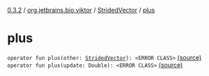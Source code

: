 [0.3.2](../../index.md) / [org.jetbrains.bio.viktor](../index.md) / [StridedVector](index.md) / [plus](.)

# plus

`operator fun plus(other: `[`StridedVector`](index.md)`): <ERROR CLASS>` [(source)](https://github.com/JetBrains-Research/viktor/blob/0.3.2/src/main/kotlin/org/jetbrains/bio/viktor/StridedVector.kt#L349)
`operator fun plus(update: Double): <ERROR CLASS>` [(source)](https://github.com/JetBrains-Research/viktor/blob/0.3.2/src/main/kotlin/org/jetbrains/bio/viktor/StridedVector.kt#L358)